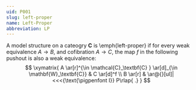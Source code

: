 ```yaml
---
uid: P001
slug: left-proper
name: Left-Proper
abbreviation: LP
---
```

A model structure on a cateogry $\mathbf{C}$ is \emph{left-proper} if for every weak equivalence $A \to B$, and cofibration $A \to C$, the map $f$ in the following pushout is also a weak equivalence:
$$
\xymatrix{
  A \ar[r]^{\in \mathcal{C}_\textbf{C} } \ar[d]_{\in \mathbf{W}_\textbf{C}} & C \ar[d]^f \\
		B \ar[r] &  \ar@{}[ul]|<<<{\text{\pigpenfont I}} P\rlap{ .}
}
$$
